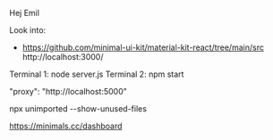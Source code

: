 Hej Emil

Look into:
- https://github.com/minimal-ui-kit/material-kit-react/tree/main/src
http://localhost:3000/

Terminal 1: node server.js
Terminal 2: npm start

"proxy": "http://localhost:5000"

npx unimported --show-unused-files

https://minimals.cc/dashboard

